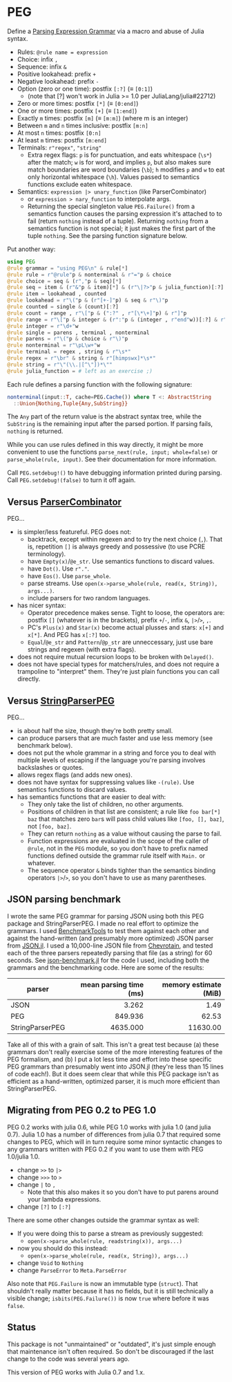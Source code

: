 # PEG

Define a
[Parsing Expression Grammar](https://en.wikipedia.org/wiki/Parsing_expression_grammar)
via a macro and abuse of Julia syntax.

* Rules: `@rule name = expression`
* Choice: infix `,`
* Sequence: infix `&`
* Positive lookahead: prefix `+`
* Negative lookahead: prefix `-`
* Option (zero or one time): postfix `[:?]` (≡ `[0:1]`)
  * (note that [?] won't work in Julia >= 1.0 per JuliaLang/julia#22712)
* Zero or more times: postfix `[*]` (≡ `[0:end]`)
* One or more times: postfix `[+]` (≡ `[1:end]`)
* Exactly `m` times: postfix `[m]` (≡ `[m:m]`) (where m is an integer)
* Between `m` and `n` times inclusive: postfix `[m:n]`
* At most `n` times: postfix `[0:n]`
* At least `m` times: postfix `[m:end]`
* Terminals: `r"regex"`, `"string"`
  * Extra regex flags: `p` is for punctuation, and eats whitespace (`\s*`)
    after the match; `w` is for word, and implies `p`, but also makes sure
    match boundaries are word boundaries (`\b`); `h` modifies `p` and `w` to
    eat only horizontal whitespace (`\h`). Values passed to semantics functions
    exclude eaten whitespace.
* Semantics: `expression |> unary_function` (like ParserCombinator)
  * or `expression > nary_function` to interpolate args.
  * Returning the special singleton value `PEG.Failure()` from a semantics
    function causes the parsing expression it's attached to to fail (return
    `nothing` instead of a tuple). Returning `nothing` from a semantics
    function is not special; it just makes the first part of the tuple
    `nothing`. See the parsing function signature below.

Put another way:

```julia
using PEG
@rule grammar = "using PEG\n" & rule[*]
@rule rule = r"@rule"p & nonterminal & r"="p & choice
@rule choice = seq & (r","p & seq)[*]
@rule seq = item & (r"&"p & item)[*] & (r"\|?>"p & julia_function)[:?]
@rule item = lookahead , counted
@rule lookahead = r"\("p & (r"[+-]"p) & seq & r"\)"p
@rule counted = single & (count)[:?]
@rule count = range , r"\["p & (":?" , r"[\*\+]"p) & r"]"p
@rule range = r"\["p & integer & (r":"p & (integer , r"end"w))[:?] & r"]"p
@rule integer = r"\d+"w
@rule single = parens , terminal , nonterminal
@rule parens = r"\("p & choice & r"\)"p
@rule nonterminal = r"\pL\w+"w
@rule terminal = regex , string & r"\s*"
@rule regex = r"\br" & string & r"[himpswx]*\s*"
@rule string = r"\"(\\.|[^\"])*\""
@rule julia_function = # left as an exercise ;)
```

Each rule defines a parsing function with the following signature:

```julia
nonterminal(input::T, cache=PEG.Cache()) where T <: AbstractString
  ::Union{Nothing,Tuple{Any,SubString}}
```

The `Any` part of the return value is the abstract syntax tree, while the
`SubString` is the remaining input after the parsed portion. If parsing fails,
`nothing` is returned.

While you can use rules defined in this way directly, it might be more
convenient to use the functions `parse_next(rule, input; whole=false)` or
`parse_whole(rule, input)`. See their documentation for more information.

Call `PEG.setdebug!()` to have debugging information printed during parsing.
Call `PEG.setdebug!(false)` to turn it off again.

## Versus [ParserCombinator](https://github.com/andrewcooke/ParserCombinator.jl)

PEG...

* is simpler/less featureful. PEG does not:
  * backtrack, except within regexen and to try the next choice (`,`). That is,
    repetition `[]` is always greedy and possessive (to use PCRE terminology).
  * have `Empty(x)`/`@e_str`. Use semantics functions to discard values.
  * have `Dot()`. Use `r"."`.
  * have `Eos()`. Use `parse_whole`.
  * parse streams. Use `open(x->parse_whole(rule, read(x, String)), args...)`.
  * include parsers for two random languages.
* has nicer syntax:
  * Operator precedence makes sense. Tight to loose, the operators are: postfix
    `[]` (whatever is in the brackets), prefix `+`/`-`, infix `&`, `|>`/`>`,
    `,`.
  * PC's `Plus(x)` and `Star(x)` become actual plusses and stars: `x[+]` and
    `x[*]`. And PEG has `x[:?]` too.
  * `Equal`/`@e_str` and `Pattern`/`@p_str` are unneccessary, just use bare
    strings and regexen (with extra flags).
* does not require mutual recursion loops to be broken with `Delayed()`.
* does not have special types for matchers/rules, and does not require a
  trampoline to "interpret" them. They're just plain functions you can call
  directly.

## Versus [StringParserPEG](https://github.com/vonDonnerstein/StringParserPEG.jl)

PEG...

* is about half the size, though they're both pretty small.
* can produce parsers that are much faster and use less memory (see benchmark
  below).
* does not put the whole grammar in a string and force you to deal with
  multiple levels of escaping if the language you're parsing involves
  backslashes or quotes.
* allows regex flags (and adds new ones).
* does not have syntax for suppressing values like `-(rule)`. Use semantics
  functions to discard values.
* has semantics functions that are easier to deal with:
  * They only take the list of children, no other arguments.
  * Positions of children in that list are consistent; a rule like `foo bar[*]
    baz` that matches zero `bar`s will pass child values like `[foo, [], baz]`,
    not `[foo, baz]`.
  * They can return `nothing` as a value without causing the parse to fail.
  * Function expressions are evaluated in the scope of the caller of `@rule`,
    not in the `PEG` module, so you don't have to prefix named functions
    defined outside the grammar rule itself with `Main.` or whatever.
  * The sequence operator `&` binds tighter than the semantics binding
    operators `|>`/`>`, so you don't have to use as many parentheses.

## JSON parsing benchmark

I wrote the same PEG grammar for parsing JSON using both this PEG package and
StringParserPEG. I made no real effort to optimize the grammars. I used
[BenchmarkTools](https://github.com/JuliaCI/BenchmarkTools.jl) to test them
against each other and against the hand-written (and presumably more optimized)
JSON parser from [JSON.jl](https://github.com/JuliaIO/JSON.jl). I used a
10,000-line JSON file from
[Chevrotain](https://github.com/Chevrotain/chevrotain/blob/gh-pages/performance/samples/10K_json.js),
and tested each of the three parsers repeatedly parsing that file (as a string)
for 60 seconds. See [json-benchmark.jl](json-benchmark.jl) for the code I used,
including both the grammars and the benchmarking code. Here are some of the
results:

| parser          | mean parsing time (ms) | memory estimate (MiB) |
| --------------- | ---------------------: | --------------------: |
| JSON            |                  3.262 |                  1.49 |
| PEG             |                849.936 |                 62.53 |
| StringParserPEG |               4635.000 |              11630.00 |

Take all of this with a grain of salt. This isn't a great test because (a)
these grammars don't really exercise some of the more interesting features of
the PEG formalism, and (b) I put a lot less time and effort into these specific
PEG grammars than presumably went into JSON.jl (they're less than 15 lines of
code each!). But it does seem clear that while this PEG package isn't as
efficient as a hand-written, optimized parser, it is much more efficient than
StringParserPEG.

## Migrating from PEG 0.2 to PEG 1.0

PEG 0.2 works with julia 0.6, while PEG 1.0 works with julia 1.0 (and julia
0.7). Julia 1.0 has a number of differences from julia 0.7 that required some
changes to PEG, which will in turn require some minor syntactic changes to any
grammars written with PEG 0.2 if you want to use them with PEG 1.0/julia 1.0.

* change `>>` to `|>`
* change `>>>` to `>`
* change `|` to `,`
  * Note that this also makes it so you don't have to put parens around your
    lambda expressions.
* change `[?]` to `[:?]`

There are some other changes outside the grammar syntax as well:

* If you were doing this to parse a stream as previously suggested:
  * `open(x->parse_whole(rule, readstring(x)), args...)`
* now you should do this instead:
  * `open(x->parse_whole(rule, read(x, String)), args...)`
* change `Void` to `Nothing`
* change `ParseError` to `Meta.ParseError`

Also note that `PEG.Failure` is now an immutable type (`struct`). That
shouldn't really matter because it has no fields, but it is still technically a
visible change; `isbits(PEG.Failure())` is now `true` where before it was
`false`.

## Status

This package is not "unmaintained" or "outdated", it's just simple enough that
maintenance isn't often required. So don't be discouraged if the last change to
the code was several years ago.

This version of PEG works with Julia 0.7 and 1.x.
